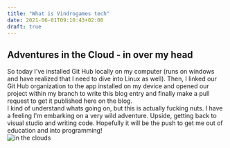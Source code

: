 ```yaml
---
title: "What is Vindrogames tech"
date: 2021-06-01T09:10:43+02:00
draft: true
---
```



## Adventures in the Cloud - in over my head

So today I've installed Git Hub locally on my computer (runs on windows and have realized that I need to dive into Linux as well). Then, I linked our Git Hub organization to the app installed on my device and opened our project within my branch to write this blog entry and finally make a pull request to get it published here on the blog.  
I kind of understand whats going on, but this is actually fucking nuts. I have a feeling I'm embarking on a very wild adventure. Upside, getting back to visual studio and writing code. Hopefully it will be the push to get me out of education and into programming!  
![in the clouds](/in-the-clouds.jpg)